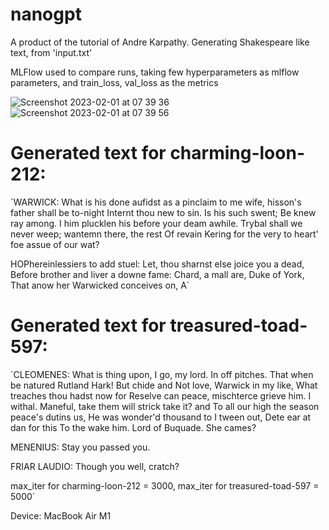 # nanogpt
A product of the tutorial of Andre Karpathy.
Generating Shakespeare like text, from 'input.txt'

MLFlow used to compare runs, taking few hyperparameters as mlflow parameters, and train_loss, val_loss as the metrics

![Screenshot 2023-02-01 at 07 39 36](https://user-images.githubusercontent.com/82435060/215928996-fcc298dd-62b6-47ed-a31c-f4a3455240e8.png)
![Screenshot 2023-02-01 at 07 39 56](https://user-images.githubusercontent.com/82435060/215929009-0f665bfb-f058-4e50-96cb-57251ddded42.png)

# Generated text for charming-loon-212:

`WARWICK:
What is his done aufidst as a pinclaim to
me wife, hisson's father shall be to-night
Internt thou new to sin. Is his such swent;
Be knew ray among.
I him plucklen his before your deam awhile.
Trybal shall we never weep; wantemn there, the rest
Of revain Kering for the very to heart' foe assue of our wat?

HOPhereinlessiers to add stuel:
Let, thou sharnst else joice you a dead,
Before brother and liver a downe fame:
Chard, a mall are, Duke of York,
That anow her Warwicked conceives on,
A`

# Generated text for treasured-toad-597:

`CLEOMENES:
What is thing upon, I go, my lord. In off pitches.
That when be natured Rutland Hark!
But chide and Not love, Warwick in my like,
What treaches thou hadst now for
Reselve can peace, mischterce grieve him. I withal.
Maneful, take them will strick take it? and
To all our high the season peace's dutins us,
He was wonder'd thousand to I tween out,
Dete ear at dan for this
To the wake him. Lord of Buquade. She cames?

MENENIUS:
Stay you passed you.

FRIAR LAUDIO:
Though you well, cratch?


max_iter for charming-loon-212 = 3000, 
max_iter for treasured-toad-597 = 5000`

Device: MacBook Air M1
